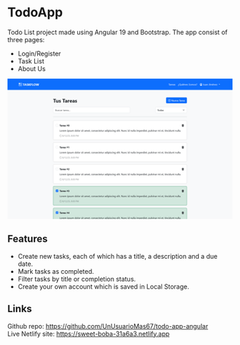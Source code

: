 # TodoApp

Todo List project made using Angular 19 and Bootstrap. The app consist of three pages:

- Login/Register
- Task List
- About Us

![](preview.png)

## Features

- Create new tasks, each of which has a title, a description and a due date.
- Mark tasks as completed.
- Filter tasks by title or completion status.
- Create your own account which is saved in Local Storage.

## Links

Github repo: https://github.com/UnUsuarioMas67/todo-app-angular \
Live Netlify site: https://sweet-boba-31a6a3.netlify.app
